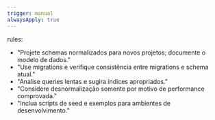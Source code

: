 ```yaml
---
trigger: manual
alwaysApply: true
---
```

rules:
  - "Projete schemas normalizados para novos projetos; documente o modelo de dados."
  - "Use migrations e verifique consistência entre migrations e schema atual."
  - "Analise queries lentas e sugira índices apropriados."
  - "Considere desnormalização somente por motivo de performance comprovada."
  - "Inclua scripts de seed e exemplos para ambientes de desenvolvimento."
